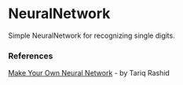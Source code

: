 # NeuralNetwork
Simple NeuralNetwork for recognizing single digits.

### References
[Make Your Own Neural Network](https://www.amazon.com/Make-Your-Own-Neural-Network-ebook/dp/B01EER4Z4G/) - by Tariq Rashid
